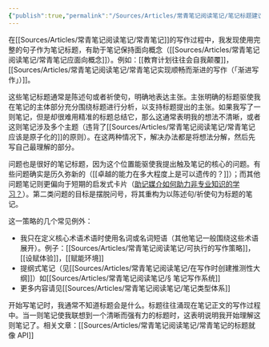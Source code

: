 ```yaml
---
{"publish":true,"permalink":"/Sources/Articles/常青笔记阅读笔记/笔记标题建议使用完整的句子，避免模糊主张.md","title":"笔记标题建议使用完整的句子，避免模糊主张","created":"2022-08-12","modified":"2023-03-14","published":"2025-07-09T00:03:44.772+08:00","tags":["review","todo"],"cssclasses":""}
---
```




在[[Sources/Articles/常青笔记阅读笔记/常青笔记]]的写作过程中，我发现使用完整的句子作为笔记标题，有助于笔记保持面向概念（[[Sources/Articles/常青笔记阅读笔记/常青笔记应面向概念]]）。例如：[[教育计划往往会自我颠覆]]，[[Sources/Articles/常青笔记阅读笔记/常青笔记实现顺畅而渐进的写作（「渐进写作」）]]。

这些笔记标题通常是陈述句或者祈使句，明确地表达主张。主张明确的标题驱使我在笔记的主体部分充分围绕标题进行分析，以支持标题提出的主张。如果我写了一则笔记，但是却很难用精准的标题总结它，那么这通常表明我的想法不清晰，或者这则笔记涉及多个主题（违背了[[Sources/Articles/常青笔记阅读笔记/常青笔记应该是原子化的]]的原则）。在这两种情况下，解决办法都是将想法分解，然后先写自己最理解的部分。

问题也是很好的笔记标题，因为这个位置能驱使我提出触及笔记的核心的问题。有些问题确实是历久弥新的（[[卓越的能力在多大程度上是可以遗传的？]]）；而其他问题笔记则更偏向于短期的启发式卡片（[助记媒介如何助力非专业知识的学习？](https://notes.andymatuschak.org/z57S2Fte6gAnnM1gCS2nHpH7NYAiXD8KeDfvZ)）。第二类问题的目标是摆脱问号，将其重构为以陈述句/祈使句为标题的笔记。

这一策略的几个常见例外：

- 我只在定义核心术语术语时使用名词或名词短语（其他笔记一般围绕这些术语展开）。例子：[[Sources/Articles/常青笔记阅读笔记/可执行的写作策略]]，[[设赋体验]]，[[赋能环境]]
- 提纲式笔记（见[[Sources/Articles/常青笔记阅读笔记/在写作时创建推测性大纲]]）如[[Sources/Articles/常青笔记阅读笔记/§ 笔记写作系统]]
- 更多内容请见[[Sources/Articles/常青笔记阅读笔记/笔记类型体系]]

开始写笔记时，我通常不知道标题会是什么。标题往往涌现在笔记正文的写作过程中。当一则笔记使我联想到一个清晰而强有力的标题时，这表明说明我开始理解这则笔记了。相关文章：[[Sources/Articles/常青笔记阅读笔记/常青笔记的标题就像 API]]
